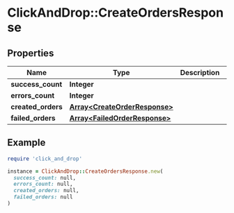 # ClickAndDrop::CreateOrdersResponse

## Properties

| Name | Type | Description | Notes |
| ---- | ---- | ----------- | ----- |
| **success_count** | **Integer** |  | [optional] |
| **errors_count** | **Integer** |  | [optional] |
| **created_orders** | [**Array&lt;CreateOrderResponse&gt;**](CreateOrderResponse.md) |  | [optional] |
| **failed_orders** | [**Array&lt;FailedOrderResponse&gt;**](FailedOrderResponse.md) |  | [optional] |

## Example

```ruby
require 'click_and_drop'

instance = ClickAndDrop::CreateOrdersResponse.new(
  success_count: null,
  errors_count: null,
  created_orders: null,
  failed_orders: null
)
```

